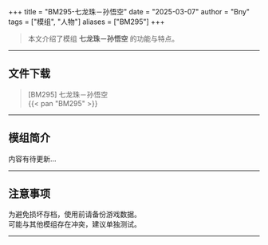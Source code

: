 +++
title = "BM295-七龙珠－孙悟空"
date = "2025-03-07"
author = "Bny"
tags = ["模组", "人物"]
aliases = ["BM295"]
+++

> 本文介绍了模组 **七龙珠－孙悟空** 的功能与特点。

---

## 文件下载

> [BM295] 七龙珠－孙悟空  
{{< pan "BM295" >}}  

---

## 模组简介

>  
内容有待更新...  

---

## 注意事项

>  
为避免损坏存档，使用前请备份游戏数据。  
可能与其他模组存在冲突，建议单独测试。  

---

